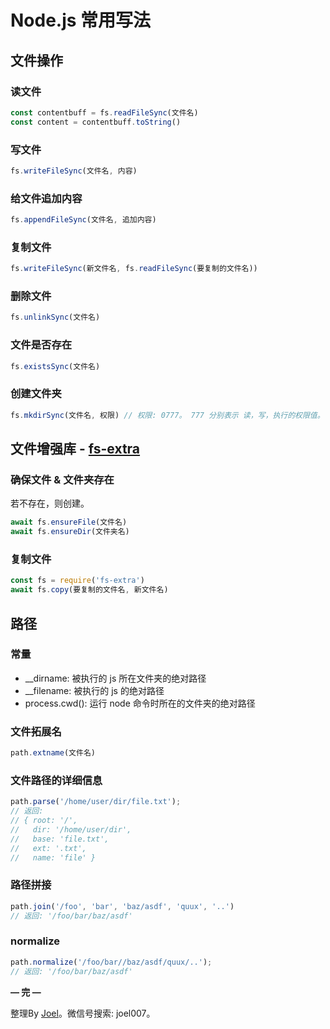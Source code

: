 # Node.js 常用写法

## 文件操作

### 读文件

```jsx
const contentbuff = fs.readFileSync(文件名)
const content = contentbuff.toString()
```

### 写文件

```jsx
fs.writeFileSync(文件名, 内容)
```

### 给文件追加内容

```jsx
fs.appendFileSync(文件名, 追加内容)
```

### 复制文件

```jsx
fs.writeFileSync(新文件名, fs.readFileSync(要复制的文件名))
```

### 删除文件

```jsx
fs.unlinkSync(文件名)
```

### 文件是否存在

```jsx
fs.existsSync(文件名)
```

### 创建文件夹

```jsx
fs.mkdirSync(文件名, 权限) // 权限: 0777。 777 分别表示 读，写，执行的权限值。
```

## 文件增强库 - [fs-extra](https://www.npmjs.com/package/fs-extra)

### 确保文件 & 文件夹存在

若不存在，则创建。

```jsx
await fs.ensureFile(文件名)
await fs.ensureDir(文件夹名)
```

### 复制文件

```jsx
const fs = require('fs-extra')
await fs.copy(要复制的文件名, 新文件名)
```

## 路径

### 常量

- __dirname: 被执行的 js 所在文件夹的绝对路径
- __filename: 被执行的 js 的绝对路径
- process.cwd(): 运行 node 命令时所在的文件夹的绝对路径

### 文件拓展名

```jsx
path.extname(文件名)
```

### 文件路径的详细信息

```jsx
path.parse('/home/user/dir/file.txt');
// 返回:
// { root: '/',
//   dir: '/home/user/dir',
//   base: 'file.txt',
//   ext: '.txt',
//   name: 'file' }
```

### 路径拼接

```jsx
path.join('/foo', 'bar', 'baz/asdf', 'quux', '..')
// 返回: '/foo/bar/baz/asdf'
```

### normalize

```jsx
path.normalize('/foo/bar//baz/asdf/quux/..');
// 返回: '/foo/bar/baz/asdf'
```

**— 完 —**

整理By [Joel](https://github.com/iamjoel)。微信号搜索: joel007。